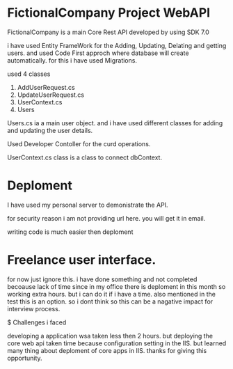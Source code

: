 # FictionalCompany  Project WebAPI

FictionalCompany is a main Core Rest API developed by using SDK 7.0

i have used Entity FrameWork for the Adding, Updating, Delating and getting users. and used Code First approch where database will create automatically. for this i have used Migrations. 

used 4 classes 

1. AddUserRequest.cs
2. UpdateUserRequest.cs
3. UserContext.cs
4. Users

 Users.cs ia a main user object. and i have used different classes for adding and updating the user details. 

 Used Developer Contoller for the curd operations.

 UserContext.cs class is a class to connect dbContext.

 # Deploment

I have used my personal server to demonistrate the API. 

for security reason i am not providing url here. you will get it in email.

writing code is much easier then deploment 




# Freelance user interface.

for now just ignore this. i have done something and not completed becoause lack of time since in my office there is deploment in this month so working extra hours. but i can do it if i have a time. also mentioned in the test this is an option. so i dont think so this can be a nagative impact for interview process.


$ Challenges i faced

developing a application wsa taken less then 2 hours. but deploying the core web api taken time because configuration setting in the IIS. but learned many thing about deploment of core apps in IIS. thanks for giving this opportunity.
